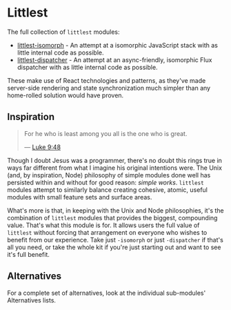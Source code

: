 # Littlest

The full collection of `littlest` modules:

- [littlest-isomorph][isomorph] - An attempt at a isomorphic JavaScript stack with as little internal code as possible.
- [littlest-dispatcher][dispatcher] - An attempt at an async-friendly, isomorphic Flux dispatcher with as little internal code as possible.

These make use of React technologies and patterns, as they've made server-side rendering and state synchronization much simpler than any home-rolled solution would have proven.

## Inspiration

> For he who is least among you all is the one who is great.
>
> &mdash; [Luke 9:48][biblequote]

Though I doubt Jesus was a programmer, there's no doubt this rings true in ways far different from what I imagine his original intentions were. The Unix (and, by inspiration, Node) philosophy of simple modules done well has persisted within and without for good reason: _simple works_. `littlest` modules attempt to similarly balance creating cohesive, atomic, useful modules with small feature sets and surface areas.

What's more is that, in keeping with the Unix and Node philosophies, it's the combination of `littlest` modules that provides the biggest, compounding value. That's what this module is for. It allows users the full value of `littlest` without forcing that arrangement on everyone who wishes to benefit from our experience. Take just `-isomorph` or just `-dispatcher` if that's all you need, or take the whole kit if you're just starting out and want to see it's full benefit.

## Alternatives

For a complete set of alternatives, look at the individual sub-modules' Alternatives lists.

[isomorph]: https://github.com/Faithlife/littlest-isomorph
[dispatcher]: https://github.com/Faithlife/littlest-dispatcher
[biblequote]: http://biblia.com/books/esv/Lk9.48
